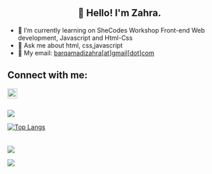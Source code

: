 <h2 align="center">👋 Hello! I'm Zahra.</h2>

- 🔭 I’m currently learning on SheCodes Workshop Front-end Web development, Javascript and Html-Css
- 💬 Ask me about html, css,javascript
- 📧 My email: [barqamadizahra[at]gmail[dot]com](mailto:barqamadizahra@gmail.com)

## Connect with me:

[<img align="left" alt="codeSTACKr | LinkedIn" width="22px" src="https://cdn.jsdelivr.net/npm/simple-icons@v3/icons/linkedin.svg" />][linkedin]

<br />
<br />

![](https://github-readme-stats.vercel.app/api?username=ThevergeOn&show_icons=true&theme=nightowl)

[![Top Langs](https://github-readme-stats.vercel.app/api/top-langs/?username=ThevergeOn&theme=dracula)](https://github.com/ThevergeOn/github-readme-stats)
<br/>
<br/>
<br/>
![](https://komarev.com/ghpvc/?username=ThevergeOn)

[linkedin]: https://www.linkedin.com/in/zahra-barghamadi
![](https://hit.yhype.me/github/profile?user_id=78968279)
